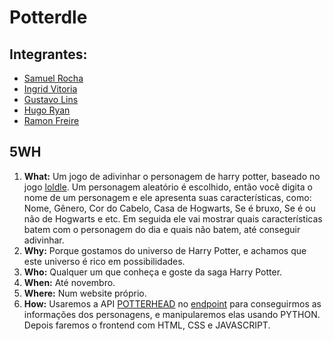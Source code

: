 # Potterdle

## Integrantes:
- [Samuel Rocha](https://github.com/Samtlokomemo/)
- [Ingrid Vitoria](https://github.com/Dorginha)
- [Gustavo Lins](https://github.com/BABABEA-0)
- [Hugo Ryan](https://github.com/hugo-ryan37)
- [Ramon Freire](https://github.com/SuperFrioPolar)

## 5WH
1. **What:** Um jogo de adivinhar o personagem de harry potter, baseado no jogo [loldle](https://loldle.net/). Um personagem aleatório é escolhido, então você digita o nome de um personagem e ele apresenta suas características, como: Nome, Gênero, Cor do Cabelo, Casa de Hogwarts, Se é bruxo, Se é ou não de Hogwarts e etc. Em seguida ele vai mostrar quais características batem com o personagem do dia e quais não batem, até conseguir adivinhar. 
2. **Why:** Porque gostamos do universo de Harry Potter, e achamos que este universo é rico em possibilidades.
3. **Who:** Qualquer um que conheça e goste da saga Harry Potter.
4. **When:** Até novembro.
5. **Where:** Num website próprio.
6. **How:** Usaremos a API [POTTERHEAD](https://potterhead-api.vercel.app/) no [endpoint](https://potterhead-api.vercel.app/api/characters) para conseguirmos as informações dos personagens, e manipularemos elas usando PYTHON. Depois faremos o frontend com HTML, CSS e JAVASCRIPT.
   
